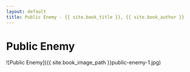 ```yaml
---
layout: default
title: Public Enemy - {{ site.book_title }}, {{ site.book_author }}
---
```


# Public Enemy

![Public Enemy]({{ site.book_image_path }}public-enemy-1.jpg)
